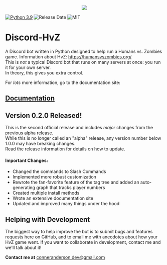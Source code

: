 <p align="center">
  <img src="/images/avatar_icon.ico" />
</p>

[![Python 3.9](https://img.shields.io/badge/python-3.9-blue.svg)](https://www.python.org/downloads/release/python-390/)
![Release Date](https://img.shields.io/github/release-date/Conner-Anderson/discord-hvz) 
![MIT](https://img.shields.io/github/license/conner-anderson/discord-hvz)
# Discord-HvZ

A Discord bot written in Python designed to help run a Humans vs. Zombies game. Information about HvZ: https://humansvszombies.org/  
This is *not* a typical Discord bot that runs on many servers at once: you run it for your own server.  
In theory, this gives you extra control.

For *lots* more information, go to the documentation site:

## [Documentation](https://conner-anderson.github.io/discord-hvz-docs/)

## Version 0.2.0 Released!

This is the second official release and includes *major* changes from the previous alpha release.  
While this is no longer called an "alpha" release, any version number below 1.0.0 may have breaking changes.  
Read the release information for details on how to update.

#### Important Changes:
 - Changed the commands to Slash Commands
 - Implemented more robust customization
 - Rewrote the fan-favorite feature of the tag tree and added an auto-generating graph that tracks player numbers
 - Created multiple install methods
 - Wrote an extensive documentation site
 - Updated and improved many things under the hood



## Helping with Development
The biggest way to help improve the bot is to submit bugs and features requests here on GitHub, 
and to email me with anecdotes about how your HvZ game went. If you want to collaborate in development, contact me and we'll talk about it!

**Contact me at** conneranderson.dev@gmail.com
